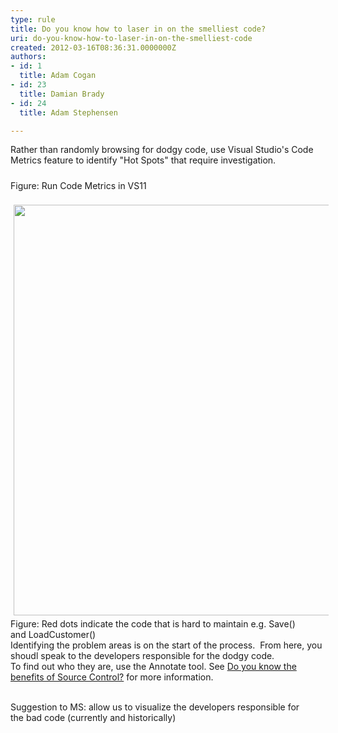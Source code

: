 ```yaml
---
type: rule
title: Do you know how to laser in on the smelliest code?
uri: do-you-know-how-to-laser-in-on-the-smelliest-code
created: 2012-03-16T08:36:31.0000000Z
authors:
- id: 1
  title: Adam Cogan
- id: 23
  title: Damian Brady
- id: 24
  title: Adam Stephensen

---
```




<span class='intro'> <div>Rather than randomly browsing for dodgy code,&#160;use Visual Studio's Code Metrics feature to identify &quot;Hot Spots&quot; that require investigation.</div>
<div><span><img src="/SoftwareDevelopment/RulestobetterArchitectureandCodeReview/PublishingImages/VS%2011%20Code%20Metrics.png" alt="" style="margin&#58;5px;" /> <div><div><span class="ssw-rteStyle-FigureNormal">Figure&#58; Run Code Metrics&#160;in VS11</span></div></div></span></div>
<div><span><div>&#160;<img class="ssw-rteStyle-ImageArea" src="/SoftwareDevelopment/RulestobetterArchitectureandCodeReview/PublishingImages/CodeMetrics_3.png" alt="" style="margin&#58;5px;width&#58;657px;" /><br></div>
<span class="ssw-rteStyle-FigureNormal">Figure&#58;&#160;Red dots indicate the code that is hard to maintain e.g.&#160;Save() and&#160;LoadCustomer()</span><div><span>Identifying the problem areas is on the start of the process.&#160; From here, you shoudl speak to the developers responsible for the dodgy code.</span></div>
<div><span>To find out who they are, use the Annotate tool. See <a href="http&#58;//www.ssw.com.au/ssw/Standards/Rules/RulesToBetterSourceControlwithTFS.aspx#UsingSourceControl">Do you know the benefits of Source Control?</a> for more information.</span></div>
<div><span></span>&#160;</div></span></div>
<p class="ssw-rteStyle-GreyBox"><span>Suggestion to MS&#58; allow us to visualize the developers responsible for the&#160;bad code&#160;(currently and historically)</span></p> </span>




